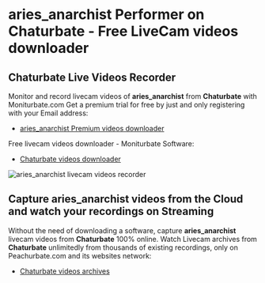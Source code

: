 # aries_anarchist Performer on Chaturbate - Free LiveCam videos downloader

## Chaturbate Live Videos Recorder

Monitor and record livecam videos of **aries_anarchist** from **Chaturbate** with Moniturbate.com
Get a premium trial for free by just and only registering with your Email address:
* [aries_anarchist Premium videos downloader](https://moniturbate.com/request-demo-licence-key.html)

Free livecam videos downloader - Moniturbate Software:
* [Chaturbate videos downloader](https://moniturbate.com/moniturbate-download-software.html)

![aries_anarchist livecam videos recorder](https://peachurnet.com/templates/moniturbate-software.png)


## Capture aries_anarchist videos from the Cloud and watch your recordings on Streaming

Without the need of downloading a software, capture **aries_anarchist** livecam videos from **Chaturbate** 100% online.
Watch Livecam archives from **Chaturbate** unlimitedly from thousands of existing recordings, only on Peachurbate.com and its websites network:
* [Chaturbate videos archives](https://peachurnet.com/)